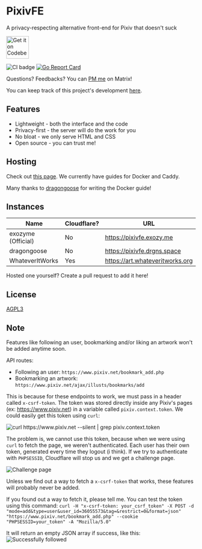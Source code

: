 # PixivFE

A privacy-respecting alternative front-end for Pixiv that doesn't suck

<p>
<a href="https://codeberg.org/vnpower/pixivfe">
<img alt="Get it on Codeberg" src="https://get-it-on.codeberg.org/get-it-on-blue-on-white.png" height="60">
</a>
</p>

![CI badge](https://ci.codeberg.org/api/badges/12556/status.svg)
[![Go Report Card](https://goreportcard.com/badge/codeberg.org/vnpower/pixivfe)](https://goreportcard.com/report/codeberg.org/vnpower/pixivfe)

Questions? Feedbacks? You can [PM me](https://matrix.to/#/@vnpower:exozy.me) on
Matrix!

You can keep track of this project's development
[here](https://codeberg.org/VnPower/pixivfe/projects/3481).

## Features

- Lightweight - both the interface and the code
- Privacy-first - the server will do the work for you
- No bloat - we only serve HTML and CSS
- Open source - you can trust me!

## Hosting

Check out [this page](https://codeberg.org/VnPower/pixivfe/wiki/Hosting). We
currently have guides for Docker and Caddy.

Many thanks to [dragongoose](https://codeberg.org/dragongoose) for writing the
Docker guide!

## Instances

| Name               | Cloudflare? | URL                             |
| ------------------ | ----------- | ------------------------------- |
| exozyme (Official) | No          | https://pixivfe.exozy.me        |
| dragongoose        | No          | https://pixivfe.drgns.space  |
| WhateverItWorks    | Yes         | https://art.whateveritworks.org |

Hosted one yourself? Create a pull request to add it here!

## License

[AGPL3](https://www.gnu.org/licenses/agpl-3.0.txt)

## Note

Features like following an user, bookmarking and/or liking an artwork won't be
added anytime soon.

API routes:

- Following an user: `https://www.pixiv.net/bookmark_add.php`
- Bookmarking an artwork: `https://www.pixiv.net/ajax/illusts/bookmarks/add`

This is because for these endpoints to work, we must pass in a header called
`x-csrf-token`. The token was stored directly inside any Pixiv's pages (ex:
https://www.pixiv.net) in a variable called `pixiv.context.token`. We could
easily get this token using `curl`:

![curl https://www.pixiv.net --silent | grep pixiv.context.token](https://files.catbox.moe/pbjqtu.png)

The problem is, we cannot use this token, because when we were using `curl` to
fetch the page, we weren't authenticated. Each user has their own token,
generated every time they logout (i think). If we try to authenticate with
`PHPSESSID`, Cloudflare will stop us and we get a challenge page.

![Challenge page](https://files.catbox.moe/c1e0kp.png)

Unless we find out a way to fetch a `x-csrf-token` that works, these features
will probably never be added.

If you found out a way to fetch it, please tell me. You can test the token using
this command:
`curl -H "x-csrf-token: your_csrf_token" -X POST -d "mode=add&type=user&user_id=36055573&tag=&restrict=0&format=json" "https://www.pixiv.net/bookmark_add.php" --cookie "PHPSESSID=your_token" -A "Mozilla/5.0"`

It will return an empty JSON array if success, like this:
![Successfully followed](https://files.catbox.moe/oiwx4u.png)
